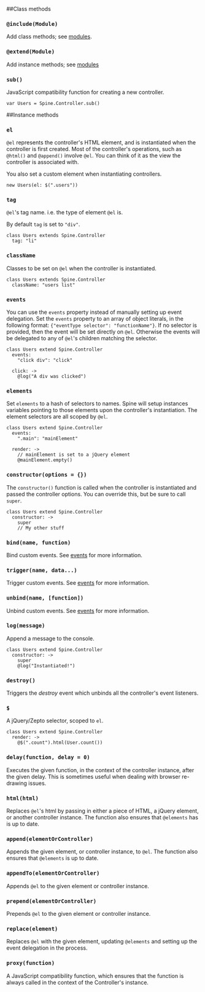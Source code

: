 ##Class methods

### `@include(Module)`

Add class methods; see [modules](<%= docs_path("modules") %>).
    
### `@extend(Module)`
    
Add instance methods; see [modules](<%= docs_path("modules") %>)

### `sub()`

JavaScript compatibility function for creating a new controller.

    var Users = Spine.Controller.sub()

##Instance methods

### `el`

`@el` represents the controller's HTML element, and is instantiated when the controller is first created. Most of the controller's operations, such as `@html()` and `@append()` involve `@el`. You can think of it as the view the controller is associated with.

You also set a custom element when instantiating controllers.
    
    new Users(el: $(".users"))

### `tag`

`@el`'s tag name. i.e. the type of element `@el` is.

By default `tag` is set to `"div"`.

    class Users extends Spine.Controller  
      tag: "li"

### `className`

Classes to be set on `@el` when the controller is instantiated. 

    class Users extends Spine.Controller  
      className: "users list"

### `events`

You can use the `events` property instead of manually setting up event delegation. Set the `events` property to an array of object literals, in the following format: `{"eventType selector": "functionName"}`. If no selector is provided, then the event will be set directly on `@el`. Otherwise the events will be delegated to any of `@el`'s children matching the selector. 

    class Users extend Spine.Controller
      events:
        "click div": "click"
        
      click: ->
        @log("A div was clicked")

### `elements`

Set `elements` to a hash of selectors to names. Spine will setup instances variables pointing to those elements upon the controller's instantiation. The element selectors are all scoped by `@el`.

    class Users extend Spine.Controller
      events:
        ".main": "mainElement"
    
      render: ->
        // mainElement is set to a jQuery element
        @mainElement.empty()

### `constructor(options = {})`

The `constructor()` function is called when the controller is instantiated and passed the controller options. You can override this, but be sure to call `super`.

    class Users extend Spine.Controller
      constructor: ->
        super
        // My other stuff

### `bind(name, function)`

Bind custom events. See [events](<%= docs_path("events") %>) for more information. 

### `trigger(name, data...)`

Trigger custom events. See [events](<%= docs_path("events") %>) for more information. 

### `unbind(name, [function])`

Unbind custom events. See [events](<%= docs_path("events") %>) for more information. 

### `log(message)`

Append a message to the console.

    class Users extend Spine.Controller
      constructor: ->
        super
        @log("Instantiated!")

### `destroy()`

Triggers the *destroy* event which unbinds all the controller's event listeners. 

### `$`

A jQuery/Zepto selector, scoped to `el`.

    class Users extend Spine.Controller
      render: ->
        @$(".count").html(User.count())

### `delay(function, delay = 0)`

Executes the given function, in the context of the controller instance, after the given delay. This is sometimes useful when dealing with browser re-drawing issues. 

### `html(html)`

Replaces `@el`'s html by passing in either a piece of HTML, a jQuery element, or another controller instance. The function also ensures that `@elements` has is up to date. 

### `append(elementOrController)`

Appends the given element, or controller instance, to `@el`. The function also ensures that `@elements` is up to date.

### `appendTo(elementOrController)`

Appends `@el` to the given element or controller instance.

### `prepend(elementOrController)`

Prepends `@el` to the given element or controller instance.

### `replace(element)`

Replaces `@el` with the given element, updating `@elements` and setting up the event delegation in the process.

### `proxy(function)`

A JavaScript compatibility function, which ensures that the function is always called in the context of the Controller's instance.